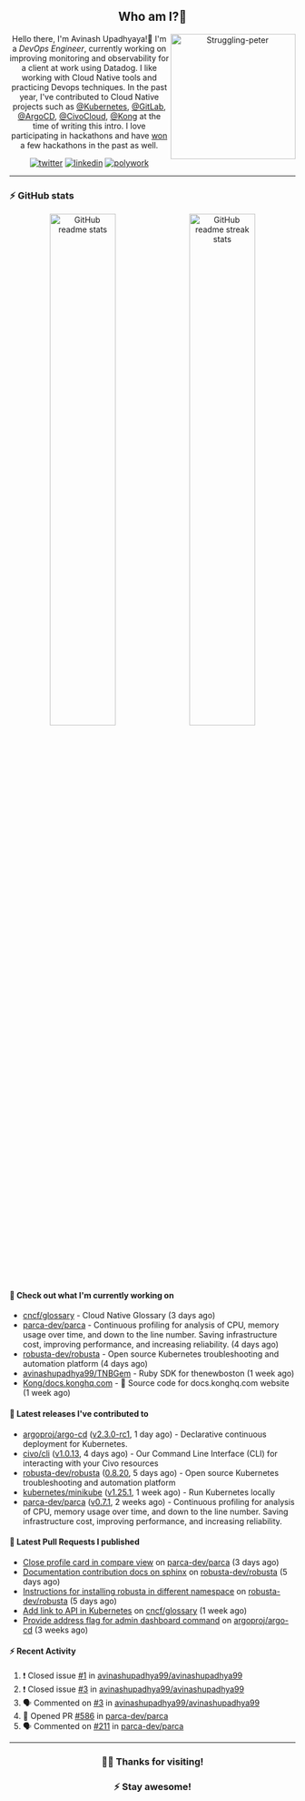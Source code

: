 <div align='center'>
  
## Who am I?🤔

<img align="right" width="220" src="https://media.giphy.com/media/YFkpsHWCsNUUo/giphy.gif" alt="Struggling-peter" />

Hello there, I'm Avinash Upadhyaya!👋 I'm a _DevOps Engineer_, currently working on improving monitoring and observability for a client at work using Datadog. I like working with Cloud Native tools and practicing Devops techniques. In the past year, I've contributed to Cloud Native projects such as [@Kubernetes](https://github.com/pulls?q=is%3Apr+author%3Aavinashupadhya99+archived%3Afalse+user%3Akubernetes), [@GitLab](https://gitlab.com/groups/gitlab-org/-/merge_requests?scope=all&state=all&author_username=avinashupadhya99), [@ArgoCD](https://github.com/pulls?q=is%3Apr+author%3Aavinashupadhya99+archived%3Afalse+user%3Aargoproj), [@CivoCloud](https://github.com/pulls?q=is%3Apr+author%3Aavinashupadhya99+archived%3Afalse+user%3Acivo), [@Kong](https://github.com/pulls?q=is%3Apr+author%3Aavinashupadhya99+archived%3Afalse+user%3AKong) at the time of writing this intro. I love participating in hackathons and have [won](https://devpost.com/avinashupadhya99) a few hackathons in the past as well.


[![twitter](https://img.shields.io/badge/-@avinash__ukr-%231DA1F2?style=for-the-badge&logo=twitter&logoColor=ffffff)](https://twitter.com/avinash_ukr)
[![linkedin](https://img.shields.io/badge/-Avinash%20Upadhyaya-%230A67C3?style=for-the-badge&logo=linkedin&logoColor=ffffff)](https://www.linkedin.com/in/avinash-upadhyaya/)
[![polywork](https://img.shields.io/badge/-@avinashupadhya99-%23338BFF?style=for-the-badge&logo=polywork&logoColor=ffffff)](https://www.polywork.com/avinashupadhya99)

---

</div>

### ⚡ GitHub stats

<p align="center">
  <img width="48%" src="https://github-readme-stats.vercel.app/api?username=avinashupadhya99&show_icons=true&theme=tokyonight" alt="GitHub readme stats" />
  <img width="48%" src="https://github-readme-streak-stats.herokuapp.com?user=avinashupadhya99&theme=dark&hide_border=true&date_format=M%20j%5B%2C%20Y%5D" alt="GitHub readme streak stats" />
</p>

#### 👷 Check out what I'm currently working on

- [cncf/glossary](https://github.com/cncf/glossary) - Cloud Native Glossary (3 days ago)
- [parca-dev/parca](https://github.com/parca-dev/parca) - Continuous profiling for analysis of CPU, memory usage over time, and down to the line number. Saving infrastructure cost, improving performance, and increasing reliability. (4 days ago)
- [robusta-dev/robusta](https://github.com/robusta-dev/robusta) - Open source Kubernetes troubleshooting and automation platform (4 days ago)
- [avinashupadhya99/TNBGem](https://github.com/avinashupadhya99/TNBGem) - Ruby SDK for thenewboston (1 week ago)
- [Kong/docs.konghq.com](https://github.com/Kong/docs.konghq.com) - 🦍 Source code for docs.konghq.com website (1 week ago)

#### 🔭 Latest releases I've contributed to

- [argoproj/argo-cd](https://github.com/argoproj/argo-cd) ([v2.3.0-rc1](https://github.com/argoproj/argo-cd/releases/tag/v2.3.0-rc1), 1 day ago) - Declarative continuous deployment for Kubernetes.
- [civo/cli](https://github.com/civo/cli) ([v1.0.13](https://github.com/civo/cli/releases/tag/v1.0.13), 4 days ago) - Our Command Line Interface (CLI) for interacting with your Civo resources
- [robusta-dev/robusta](https://github.com/robusta-dev/robusta) ([0.8.20](https://github.com/robusta-dev/robusta/releases/tag/0.8.20), 5 days ago) - Open source Kubernetes troubleshooting and automation platform
- [kubernetes/minikube](https://github.com/kubernetes/minikube) ([v1.25.1](https://github.com/kubernetes/minikube/releases/tag/v1.25.1), 1 week ago) - Run Kubernetes locally
- [parca-dev/parca](https://github.com/parca-dev/parca) ([v0.7.1](https://github.com/parca-dev/parca/releases/tag/v0.7.1), 2 weeks ago) - Continuous profiling for analysis of CPU, memory usage over time, and down to the line number. Saving infrastructure cost, improving performance, and increasing reliability.

#### 🔨 Latest Pull Requests I published

- [Close profile card in compare view](https://github.com/parca-dev/parca/pull/586) on [parca-dev/parca](https://github.com/parca-dev/parca) (3 days ago)
- [Documentation contribution docs on sphinx](https://github.com/robusta-dev/robusta/pull/182) on [robusta-dev/robusta](https://github.com/robusta-dev/robusta) (5 days ago)
- [Instructions for installing robusta in different namespace](https://github.com/robusta-dev/robusta/pull/180) on [robusta-dev/robusta](https://github.com/robusta-dev/robusta) (5 days ago)
- [Add link to API in Kubernetes](https://github.com/cncf/glossary/pull/348) on [cncf/glossary](https://github.com/cncf/glossary) (1 week ago)
- [Provide address flag for admin dashboard command](https://github.com/argoproj/argo-cd/pull/8095) on [argoproj/argo-cd](https://github.com/argoproj/argo-cd) (3 weeks ago)

#### ⚡ Recent Activity

<!--START_SECTION:activity-->
1. ❗️ Closed issue [#1](https://github.com/avinashupadhya99/avinashupadhya99/issues/1) in [avinashupadhya99/avinashupadhya99](https://github.com/avinashupadhya99/avinashupadhya99)
2. ❗️ Closed issue [#3](https://github.com/avinashupadhya99/avinashupadhya99/issues/3) in [avinashupadhya99/avinashupadhya99](https://github.com/avinashupadhya99/avinashupadhya99)
3. 🗣 Commented on [#3](https://github.com/avinashupadhya99/avinashupadhya99/issues/3) in [avinashupadhya99/avinashupadhya99](https://github.com/avinashupadhya99/avinashupadhya99)
4. 💪 Opened PR [#586](https://github.com/parca-dev/parca/pull/586) in [parca-dev/parca](https://github.com/parca-dev/parca)
5. 🗣 Commented on [#211](https://github.com/parca-dev/parca/issues/211) in [parca-dev/parca](https://github.com/parca-dev/parca)
<!--END_SECTION:activity-->



---

<div align='center'>
  
### 🙇‍♂️ Thanks for visiting!
### ⚡ Stay awesome!
  
</div>


